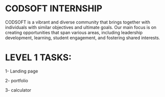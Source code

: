 # CODSOFT INTERNSHIP
CODSOFT is a vibrant and diverse community that brings
together with individuals with similar objectives and ultimate goals.
Our main focus is on creating opportunities that span various
areas, including leadership development, learning, student
engagement, and fostering shared interests. 

# LEVEL 1 TASKS:
1- Landing page

2- portfolio

3- calculator
